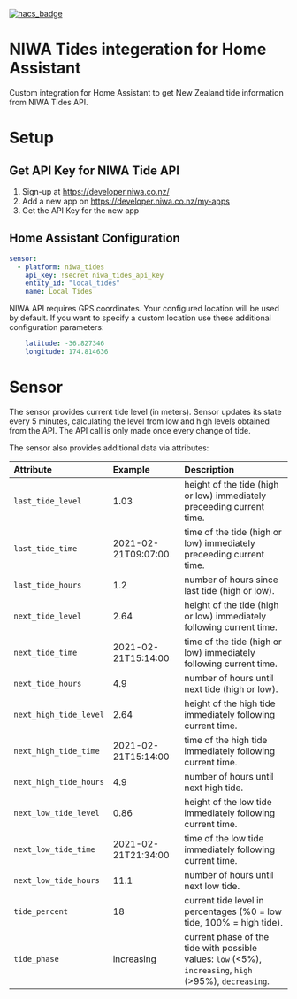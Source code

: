[![hacs_badge](https://img.shields.io/badge/HACS-Custom-orange.svg?style=for-the-badge)](https://github.com/custom-components/hacs)

# NIWA Tides integeration for Home Assistant

Custom integration for Home Assistant to get New Zealand tide information from NIWA Tides API.

# Setup

## Get API Key for NIWA Tide API

1. Sign-up at https://developer.niwa.co.nz/
2. Add a new app on https://developer.niwa.co.nz/my-apps
3. Get the API Key for the new app

## Home Assistant Configuration

```yaml
sensor:
  - platform: niwa_tides
    api_key: !secret niwa_tides_api_key
    entity_id: "local_tides"
    name: Local Tides
```

NIWA API requires GPS coordinates. Your configured location will be used by default. If you want to specify a custom location use these additional configuration parameters:

```yaml
    latitude: -36.827346
    longitude: 174.814636
```

# Sensor

The sensor provides current tide level (in meters). Sensor updates its state every 5 minutes, calculating the level from low and high levels obtained from the API. The API call is only made once every change of tide.

The sensor also provides additional data via attributes:

| Attribute             | Example             | Description  |
| :-------------------- | :------------------ | :----------- |
| `last_tide_level`     | 1.03                | height of the tide (high or low) immediately preceeding current time.
| `last_tide_time`      | 2021-02-21T09:07:00 | time of the tide (high or low) immediately preceeding current time.
| `last_tide_hours`     | 1.2                 | number of hours since last tide (high or low).
| `next_tide_level`     | 2.64                | height of the tide (high or low) immediately following current time.
| `next_tide_time`      | 2021-02-21T15:14:00 | time of the tide (high or low) immediately following current time.
| `next_tide_hours`     | 4.9                 | number of hours until next tide (high or low).
| `next_high_tide_level`| 2.64                | height of the high tide immediately following current time.
| `next_high_tide_time` | 2021-02-21T15:14:00 | time of the high tide immediately following current time.
| `next_high_tide_hours`| 4.9                 | number of hours until next high tide.
| `next_low_tide_level` | 0.86                | height of the low tide immediately following current time.
| `next_low_tide_time`  | 2021-02-21T21:34:00 | time of the low tide immediately following current time.
| `next_low_tide_hours` | 11.1                | number of hours until next low tide.
| `tide_percent`        | 18                  | current tide level in percentages (%0 = low tide, 100% = high tide).
| `tide_phase`          | increasing          | current phase of the tide with possible values: `low` (<5%), `increasing`, `high` (>95%), `decreasing`.

